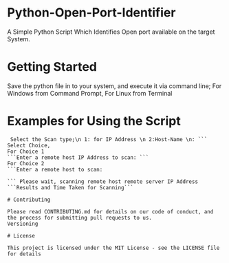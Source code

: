 # Python-Open-Port-Identifier
A Simple Python Script Which Identifies Open port available on the target System.

# Getting Started
Save the python file in to your system, and execute it via command line;
For Windows from Command Prompt,
For Linux from Terminal

# Examples for Using the Script
``` > python OpenPortIdentifier.py
 Select the Scan type;\n 1: for IP Address \n 2:Host-Name \n: ```
Select Choice,
For Choice 1
```Enter a remote host IP Address to scan: ```
For Choice 2
```Enter a remote host to scan:

``` Please wait, scanning remote host remote server IP Address
```Results and Time Taken for Scanning```

# Contributing

Please read CONTRIBUTING.md for details on our code of conduct, and the process for submitting pull requests to us.
Versioning

# License

This project is licensed under the MIT License - see the LICENSE file for details
